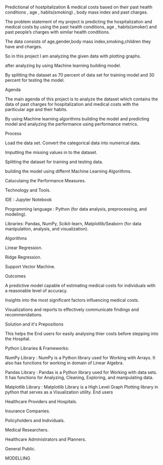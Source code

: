 Predictional of hostpitalization & medical costs based on their past health conditions , age , habits(smoking) , body mass index and past charges.

The problem statement of my project is predicting the hospitalization and medical costs by using the past health conditions, age , habits(smoker) and past people’s charges with similar health conditions.

The data consists of age,gender,body mass index,smoking,children they have and charges.

So in this project I am analyzing the given data with plotting graphs.

after analyzing by using Machine learning building model.

By splitting the dataset as 70 percent of data set for training model and  30 percent for testing the model.

Agenda

The main agenda of this project is to analyze the dataset which contains the data of past charges for hospitalization and medical costs with the pariticular age and their habits.

By using Machine learning algorithms building the model and predicting model and analyzing the performance using performance metrics.

Process

Load the data set.
Convert the categorical data into numerical data.

 Imputting the missing values in to the dataset.
 
Splitting the dataset for training and testing data.

building the model using differnt Machine Learning Algorithms.

Caluculaing the Performance Measures.

Technology and Tools.

IDE  : Jupyter Notebook

Programming language :  Python (for data analysis, preprocessing, and modeling).

Libraries: Pandas, NumPy, Scikit-learn, Matplotlib/Seaborn (for data manipulation, analysis, and visualization).

Algorithms


Linear Regression.

Ridge Regression.

Support Vector Machine.

Outcomes

A predictive model capable of estimating medical costs for individuals with a reasonable level of accuracy.

Insights into the most significant factors influencing medical costs.

Visualizations and reports to effectively communicate findings and recommendations.

Solution and it's Prepositions


This helps the End users for easily analysing thier costs before stepping into the Hospital.


Python Libraries & Frameworks:

NumPy Library :
            NumPy is a Python library used for Working with Arrays. It also has functions for working in domain of Linear Algebra.
            
Pandas Library :  Pandas is a Python library used for Working with data sets. It has functions for Analyzing, Cleaning, Exploring, and manipulating data.
            
Matplotlib Library :
            Matplotlib Library is a High Level Graph Plotting library in python that serves as a Visualization utility.
End users

Healthcare Providers and Hospitals.

Insurance Companies.

Policyholders and Individuals.

Medical Researchers.

Healthcare Administrators and Planners.

General Public.

MODELLING



